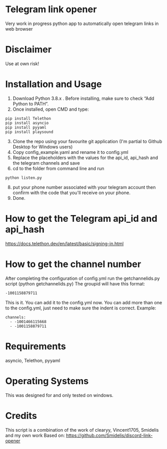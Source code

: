# Telegram link opener
Very work in progress python app to automatically open telegram links in web browser

# Disclaimer
Use at own risk!

# Installation and Usage
1. Download Python 3.8.x . Before installing, make sure to check “Add Python to PATH”.
2. Once installed, open CMD and type:
```
pip install Telethon
pip install asyncio
pip install pyyaml
pip install playsound

```
3. Clone the repo using your favourite git application (I'm partial to Github Desktop for Windows users)
6. Copy config_example.yaml and rename it to config.yml
6. Replace the placeholders with the values for the api_id, api_hash and the telegram channels and save
7. cd to the folder from command line and run
```
python listen.py
```
8. put your phone number associated with your telegram account then confirm with the code that you'll receive on your phone.
9. Done.

# How to get the Telegram api_id and api_hash
https://docs.telethon.dev/en/latest/basic/signing-in.html

# How to get the channel number
After completing the configuration of config.yml run the getchannelids.py script (python getchannelids.py)
The groupid will have this format:

```
-1001158879711
```

This is it. You can add it to the config.yml now.
You can add more than one to the config.yml, just need to make sure the indent is correct. Example:
```
channels:
  - -1001466115668
  - -1001158879711
```

# Requirements
asyncio, Telethon, pyyaml

# Operating Systems
This was designed for and only tested on windows.

# Credits
This script is a combination of the work of clearyy, Vincent1705, Smidelis and my own work
Based on: https://github.com/Smidelis/discord-link-opener
